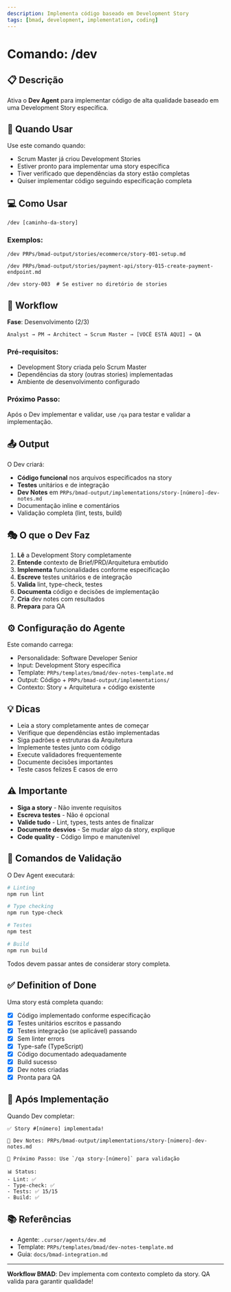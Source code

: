 ```yaml
---
description: Implementa código baseado em Development Story
tags: [bmad, development, implementation, coding]
---
```


# Comando: /dev

## 📋 Descrição

Ativa o **Dev Agent** para implementar código de alta qualidade baseado em uma Development Story específica.

## 🎯 Quando Usar

Use este comando quando:
- Scrum Master já criou Development Stories
- Estiver pronto para implementar uma story específica
- Tiver verificado que dependências da story estão completas
- Quiser implementar código seguindo especificação completa

## 💻 Como Usar

```
/dev [caminho-da-story]
```

### Exemplos:

```
/dev PRPs/bmad-output/stories/ecommerce/story-001-setup.md

/dev PRPs/bmad-output/stories/payment-api/story-015-create-payment-endpoint.md

/dev story-003  # Se estiver no diretório de stories
```

## 🔄 Workflow

**Fase**: Desenvolvimento (2/3)

```
Analyst → PM → Architect → Scrum Master → [VOCÊ ESTÁ AQUI] → QA
```

### Pré-requisitos:
- Development Story criada pelo Scrum Master
- Dependências da story (outras stories) implementadas
- Ambiente de desenvolvimento configurado

### Próximo Passo:
Após o Dev implementar e validar, use `/qa` para testar e validar a implementação.

## 📤 Output

O Dev criará:
- **Código funcional** nos arquivos especificados na story
- **Testes** unitários e de integração
- **Dev Notes** em `PRPs/bmad-output/implementations/story-[número]-dev-notes.md`
- Documentação inline e comentários
- Validação completa (lint, tests, build)

## 🎭 O que o Dev Faz

1. **Lê** a Development Story completamente
2. **Entende** contexto de Brief/PRD/Arquitetura embutido
3. **Implementa** funcionalidades conforme especificação
4. **Escreve** testes unitários e de integração
5. **Valida** lint, type-check, testes
6. **Documenta** código e decisões de implementação
7. **Cria** dev notes com resultados
8. **Prepara** para QA

## ⚙️ Configuração do Agente

Este comando carrega:
- Personalidade: Software Developer Senior
- Input: Development Story específica
- Template: `PRPs/templates/bmad/dev-notes-template.md`
- Output: Código + `PRPs/bmad-output/implementations/`
- Contexto: Story + Arquitetura + código existente

## 💡 Dicas

- Leia a story completamente antes de começar
- Verifique que dependências estão implementadas
- Siga padrões e estruturas da Arquitetura
- Implemente testes junto com código
- Execute validadores frequentemente
- Documente decisões importantes
- Teste casos felizes E casos de erro

## ⚠️ Importante

- **Siga a story** - Não invente requisitos
- **Escreva testes** - Não é opcional
- **Valide tudo** - Lint, types, tests antes de finalizar
- **Documente desvios** - Se mudar algo da story, explique
- **Code quality** - Código limpo e manutenível

## 🔄 Comandos de Validação

O Dev Agent executará:

```bash
# Linting
npm run lint

# Type checking
npm run type-check

# Testes
npm test

# Build
npm run build
```

Todos devem passar antes de considerar story completa.

## ✅ Definition of Done

Uma story está completa quando:
- [x] Código implementado conforme especificação
- [x] Testes unitários escritos e passando
- [x] Testes integração (se aplicável) passando
- [x] Sem linter errors
- [x] Type-safe (TypeScript)
- [x] Código documentado adequadamente
- [x] Build sucesso
- [x] Dev notes criadas
- [x] Pronta para QA

## 🎉 Após Implementação

Quando Dev completar:

```
✅ Story #[número] implementada!

📄 Dev Notes: PRPs/bmad-output/implementations/story-[número]-dev-notes.md

🧪 Próximo Passo: Use `/qa story-[número]` para validação

📊 Status:
- Lint: ✅
- Type-check: ✅
- Tests: ✅ 15/15
- Build: ✅
```

## 📚 Referências

- Agente: `.cursor/agents/dev.md`
- Template: `PRPs/templates/bmad/dev-notes-template.md`
- Guia: `docs/bmad-integration.md`

---

**Workflow BMAD**: Dev implementa com contexto completo da story. QA valida para garantir qualidade!

